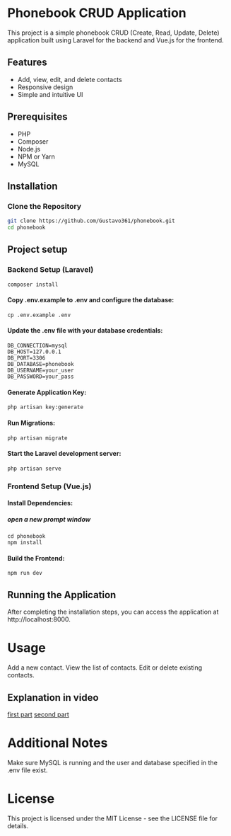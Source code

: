 # Phonebook CRUD Application
This project is a simple phonebook CRUD (Create, Read, Update, Delete) application built using Laravel for the backend and Vue.js for the frontend.

## Features
- Add, view, edit, and delete contacts
- Responsive design
- Simple and intuitive UI

## Prerequisites

- PHP
- Composer
- Node.js
- NPM or Yarn
- MySQL

## Installation

### Clone the Repository
```bash
git clone https://github.com/Gustavo361/phonebook.git
cd phonebook
```

## Project setup
### Backend Setup (Laravel)
```
composer install
```
#### Copy .env.example to .env and configure the database:
```
cp .env.example .env
```
#### Update the .env file with your database credentials:
```plaintext
DB_CONNECTION=mysql
DB_HOST=127.0.0.1
DB_PORT=3306
DB_DATABASE=phonebook
DB_USERNAME=your_user
DB_PASSWORD=your_pass
```
#### Generate Application Key:
```
php artisan key:generate
```
#### Run Migrations:
```
php artisan migrate
```
#### Start the Laravel development server:
```
php artisan serve
```

### Frontend Setup (Vue.js)
#### Install Dependencies:
##### open a new prompt window
```
cd phonebook
npm install
```
#### Build the Frontend:
```
npm run dev
```
## Running the Application
After completing the installation steps, you can access the application at http://localhost:8000.

# Usage
Add a new contact.
View the list of contacts.
Edit or delete existing contacts.

## Explanation in video
[first part](https://www.loom.com/share/0856a0f54c8a4580acbfe73d0b49b013)
[second part](https://www.loom.com/share/23f619b6db8f44bd8de5336031962694)

# Additional Notes
Make sure MySQL is running and the user and database specified in the .env file exist.

# License
This project is licensed under the MIT License - see the LICENSE file for details.
